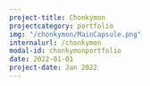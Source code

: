 ```yaml
---
project-title: Chonkymon
projectcategory: portfolio
img: "/chonkymon/MainCapsule.png"
internalurl: /chonkymon
modal-id: chonkymonportfolio
date: 2022-01-01
project-date: Jan 2022
---
```


